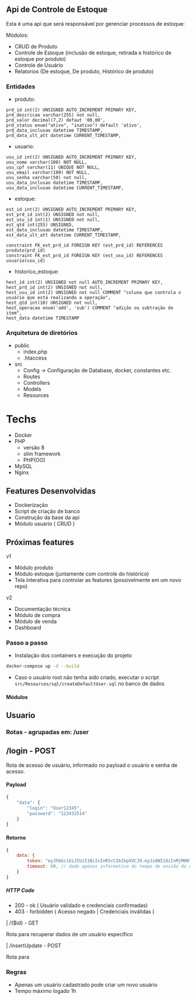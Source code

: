 ## Api de Controle de Estoque

Esta é uma api que será responsável por gerenciar processos de estoque:

Módulos:
- CRUD de Produto
- Controle de Estoque (inclusão de estoque, retirada e histórico de estoque por produto)
- Controle de Usuário
- Relatorios (De estoque, De produto, Histórico de produto)


### Entidades

- produto: 
```
prd_id int(2) UNSIGNED AUTO_INCREMENT PRIMARY KEY,
prd_descricao varchar(255) not null,
prd_valor decimal(7,2) defaut '00,00',
prd_status enum("ativo", "inativo") default 'ativo',
prd_data_inclusao datetime TIMESTAMP,
prd_data_ult_att datetime CURRENT_TIMESTAMP,
```

- usuario:
```
usu_id int(2) UNSIGNED AUTO_INCREMENT PRIMARY KEY,
usu_nome varchar(100) NOT NULL, 
usu_cpf varchar(11) UNIQUE NOT NULL,
usu_email varchar(100) NOT NULL,
usu_senha varchar(50) not null,
usu_data_inclusao datetime TIMESTAMP,
usu_data_inclusao datetime CURRENT_TIMESTAMP,
```

- estoque:
```
est_id int(2) UNSIGNED AUTO_INCREMENT PRIMARY KEY,
est_prd_id int(2) UNSIGNED not null,
est_usu_id int(1) UNSIGNED not null,
est_qtd int(255) UNSIGNED,
est_data_inclusao datetime TIMESTAMP,
est_data_ult_att datetime CURRENT_TIMESTAMP,

constraint FK_est_prd_id FOREIGN KEY (est_prd_id) REFERENCES produto(prd_id)
constraint FK_est_prd_id FOREIGN KEY (est_usu_id) REFERENCES usuario(usu_id)
```

- historico_estoque:
```
hest_id int(2) UNSIGNED not null AUTO_INCREMENT PRIMARY KEY,
hest_prd_id int(2) UNSIGNED not null,
hest_usu_id int(2) UNSIGNED not null COMMENT "coluna que controla o usuário que está realizando a operação",
hest_qtd int(10) UNSIGNED not null,
hest_operacao enum('add', 'sub') COMMENT "adição ou subtração do item",
hest_data datetime TIMESTAMP
```

### Arquitetura de diretórios

- public
    - index.php
    - .htaccess
- src
    - Config <span>-> Configuração de Database, docker, constantes etc.</span>
    - Routes
    - Controllers
    - Models
    - Resources


# Techs
- Docker
- PHP
    - versão 8
    - slim framework
    - PHP(OO)
- MySQL
- Nginx

## Features Desenvolvidas
- Dockerização
- Script de criação de banco
- Construção da base da api
- Módulo usuario ( CRUD )

## Próximas features
v1
- Módulo produto
- Módulo estoque (juntamente com controle do histórico)
- Tela interativa para controlar as features (possivelmente em um novo repo)

v2
- Documentação técnica
- Módulo de compra 
- Módulo de venda
- Dashboard


### Passo a passo

- Instalação dos containers e execução do projeto
```bash
docker-compose up -d --build
```

- Caso o usuário root não tenha sido criado, executar o script  `src/Resources/sql/createDefaultUser.sql` no banco de dados

#### Módulos

## Usuario
### Rotas - agrupadas em: /user

##  /login - POST
Rota de acesso de usuário, informado no payload o usuário e senha de acesso.

#### Payload
```javascript
{
    "data": {
        "login": "User12345",
        "password": "123432514"
    }
}
```

#### Retorno
```javascript
{
    data: {
        token: "eyJhbGciOiJIUzI1NiIsInR5cCI6IkpXVCJ9.eyJzdWIiOiIxMjM0NTY3ODkwIiwibmFtZSI6IlJvZHJpZ28iLCJyb2xlIjoiYWRtaW4ifQ.vqoDiXce_zGG5I81wI2-gbzRq4k2B70UIr1NuZ08Z_4",
        timeout: 60, // dado apenas informativo do tempo de sessão do usuário
    }
}
```

##### HTTP Code
- 200 - ok ( Usuário validado e credenciais confirmadas)
- 403 - forbidden ( Acesso negado | Credenciais inválidas )


| /{$id} - GET

Rota para recuperar dados de um usuário específico


| /insertUpdate - POST

Rota para 

### Regras
- Apenas um usuário cadastrado pode criar um novo usuário
- Tempo máximo logado 1h
